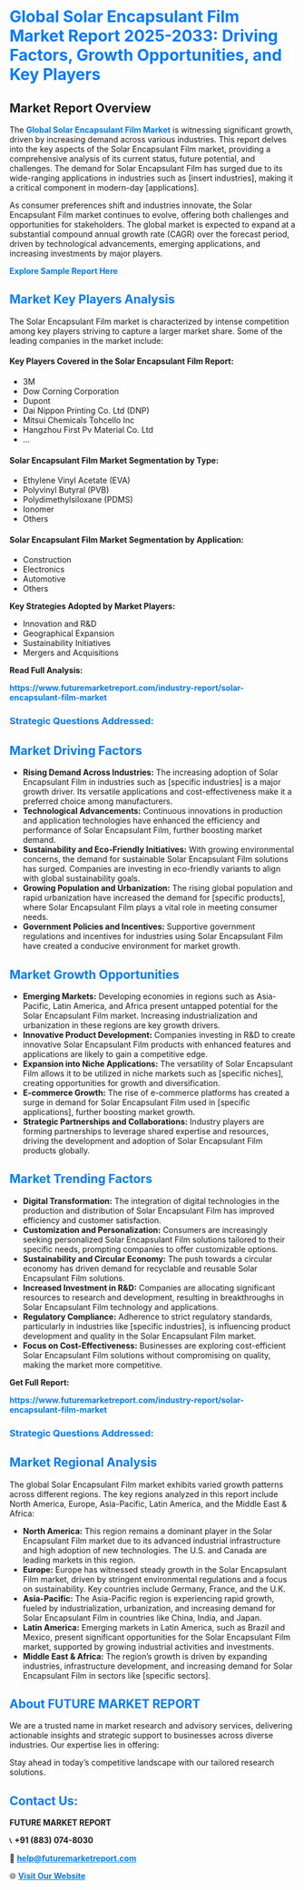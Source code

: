 <h1 style="color: #007BFF;">Global Solar Encapsulant Film Market Report 2025-2033: Driving Factors, Growth Opportunities, and Key Players</h1>

<section id="overview">
<h2>Market Report Overview</h2>
<p>The <a href="https://www.futuremarketreport.com/industry-report/solar-encapsulant-film-market" style="color: #007BFF; text-decoration: none;"><strong>Global Solar Encapsulant Film Market</strong></a> is witnessing significant growth, driven by increasing demand across various industries. This report delves into the key aspects of the Solar Encapsulant Film market, providing a comprehensive analysis of its current status, future potential, and challenges. The demand for Solar Encapsulant Film has surged due to its wide-ranging applications in industries such as [insert industries], making it a critical component in modern-day [applications].</p>
<p>As consumer preferences shift and industries innovate, the Solar Encapsulant Film market continues to evolve, offering both challenges and opportunities for stakeholders. The global market is expected to expand at a substantial compound annual growth rate (CAGR) over the forecast period, driven by technological advancements, emerging applications, and increasing investments by major players.</p>
</section>

<section id="overview">
<p><a href="https://www.futuremarketreport.com/request-sample/reportId=101980" style="color: #007BFF; text-decoration: none;"><strong>Explore Sample Report Here</strong></a></p>
</section>

<section id="key-players">
<h2 style="color: #007BFF;">Market Key Players Analysis</h2>
<p>The Solar Encapsulant Film market is characterized by intense competition among key players striving to capture a larger market share. Some of the leading companies in the market include:</p>
<h4>Key Players Covered in the Solar Encapsulant Film Report:</h4>
<ul><li>3M</li><li>Dow Corning Corporation</li><li>Dupont</li><li>Dai Nippon Printing Co. Ltd (DNP)</li><li>Mitsui Chemicals Tohcello Inc</li><li>Hangzhou First Pv Material Co. Ltd</li><li>...</li></ul>
<h4>Solar Encapsulant Film Market Segmentation by Type:</h4>
<ul><li>Ethylene Vinyl Acetate (EVA)</li><li>Polyvinyl Butyral (PVB)</li><li>Polydimethylsiloxane (PDMS)</li><li>Ionomer</li><li>Others</li></ul>

<h4>Solar Encapsulant Film Market Segmentation by Application:</h4>
<ul><li>Construction</li><li>Electronics</li><li>Automotive</li><li>Others</li></ul>
<p><strong>Key Strategies Adopted by Market Players:</strong></p>
<ul>
<li>Innovation and R&D</li>
<li>Geographical Expansion</li>
<li>Sustainability Initiatives</li>
<li>Mergers and Acquisitions</li>
</ul>
</section>

<section>
<p><strong>Read Full Analysis: </strong></p><a href="https://www.futuremarketreport.com/industry-report/solar-encapsulant-film-market" style="color: #007BFF; text-decoration: none;"><strong>https://www.futuremarketreport.com/industry-report/solar-encapsulant-film-market</strong></a>
<h3 style="color: #007BFF;">Strategic Questions Addressed:</h3>
</section>

<section id="driving-factors">
<h2 style="color: #007BFF;">Market Driving Factors</h2>
<ul>
<li><strong>Rising Demand Across Industries:</strong> The increasing adoption of Solar Encapsulant Film in industries such as [specific industries] is a major growth driver. Its versatile applications and cost-effectiveness make it a preferred choice among manufacturers.</li>
<li><strong>Technological Advancements:</strong> Continuous innovations in production and application technologies have enhanced the efficiency and performance of Solar Encapsulant Film, further boosting market demand.</li>
<li><strong>Sustainability and Eco-Friendly Initiatives:</strong> With growing environmental concerns, the demand for sustainable Solar Encapsulant Film solutions has surged. Companies are investing in eco-friendly variants to align with global sustainability goals.</li>
<li><strong>Growing Population and Urbanization:</strong> The rising global population and rapid urbanization have increased the demand for [specific products], where Solar Encapsulant Film plays a vital role in meeting consumer needs.</li>
<li><strong>Government Policies and Incentives:</strong> Supportive government regulations and incentives for industries using Solar Encapsulant Film have created a conducive environment for market growth.</li>
</ul>
</section>

<section id="growth-opportunities">
<h2 style="color: #007BFF;">Market Growth Opportunities</h2>
<ul>
<li><strong>Emerging Markets:</strong> Developing economies in regions such as Asia-Pacific, Latin America, and Africa present untapped potential for the Solar Encapsulant Film market. Increasing industrialization and urbanization in these regions are key growth drivers.</li>
<li><strong>Innovative Product Development:</strong> Companies investing in R&D to create innovative Solar Encapsulant Film products with enhanced features and applications are likely to gain a competitive edge.</li>
<li><strong>Expansion into Niche Applications:</strong> The versatility of Solar Encapsulant Film allows it to be utilized in niche markets such as [specific niches], creating opportunities for growth and diversification.</li>
<li><strong>E-commerce Growth:</strong> The rise of e-commerce platforms has created a surge in demand for Solar Encapsulant Film used in [specific applications], further boosting market growth.</li>
<li><strong>Strategic Partnerships and Collaborations:</strong> Industry players are forming partnerships to leverage shared expertise and resources, driving the development and adoption of Solar Encapsulant Film products globally.</li>
</ul>
</section>

<section id="trending-factors">
<h2 style="color: #007BFF;">Market Trending Factors</h2>
<ul>
<li><strong>Digital Transformation:</strong> The integration of digital technologies in the production and distribution of Solar Encapsulant Film has improved efficiency and customer satisfaction.</li>
<li><strong>Customization and Personalization:</strong> Consumers are increasingly seeking personalized Solar Encapsulant Film solutions tailored to their specific needs, prompting companies to offer customizable options.</li>
<li><strong>Sustainability and Circular Economy:</strong> The push towards a circular economy has driven demand for recyclable and reusable Solar Encapsulant Film solutions.</li>
<li><strong>Increased Investment in R&D:</strong> Companies are allocating significant resources to research and development, resulting in breakthroughs in Solar Encapsulant Film technology and applications.</li>
<li><strong>Regulatory Compliance:</strong> Adherence to strict regulatory standards, particularly in industries like [specific industries], is influencing product development and quality in the Solar Encapsulant Film market.</li>
<li><strong>Focus on Cost-Effectiveness:</strong> Businesses are exploring cost-efficient Solar Encapsulant Film solutions without compromising on quality, making the market more competitive.</li>
</ul>
</section>

<section>
<p><strong>Get Full Report: </strong></p><a href="https://www.futuremarketreport.com/industry-report/solar-encapsulant-film-market" style="color: #007BFF; text-decoration: none;"><strong>https://www.futuremarketreport.com/industry-report/solar-encapsulant-film-market</strong></a>
<h3 style="color: #007BFF;">Strategic Questions Addressed:</h3>
</section>


<section id="regional-analysis">
<h2 style="color: #007BFF;">Market Regional Analysis</h2>
<p>The global Solar Encapsulant Film market exhibits varied growth patterns across different regions. The key regions analyzed in this report include North America, Europe, Asia-Pacific, Latin America, and the Middle East & Africa:</p>
<ul>
<li><strong>North America:</strong> This region remains a dominant player in the Solar Encapsulant Film market due to its advanced industrial infrastructure and high adoption of new technologies. The U.S. and Canada are leading markets in this region.</li>
<li><strong>Europe:</strong> Europe has witnessed steady growth in the Solar Encapsulant Film market, driven by stringent environmental regulations and a focus on sustainability. Key countries include Germany, France, and the U.K.</li>
<li><strong>Asia-Pacific:</strong> The Asia-Pacific region is experiencing rapid growth, fueled by industrialization, urbanization, and increasing demand for Solar Encapsulant Film in countries like China, India, and Japan.</li>
<li><strong>Latin America:</strong> Emerging markets in Latin America, such as Brazil and Mexico, present significant opportunities for the Solar Encapsulant Film market, supported by growing industrial activities and investments.</li>
<li><strong>Middle East & Africa:</strong> The region’s growth is driven by expanding industries, infrastructure development, and increasing demand for Solar Encapsulant Film in sectors like [specific sectors].</li>
</ul>
</section>

<footer>
<h2 style="color: #007BFF;">About FUTURE MARKET REPORT</h2>
<p>We are a trusted name in market research and advisory services, delivering actionable insights and strategic support to businesses across diverse industries. Our expertise lies in offering:</p>

<p>Stay ahead in today’s competitive landscape with our tailored research solutions.</p>

<h2 style="color: #007BFF;">Contact Us:</h2>
<p><strong>FUTURE MARKET REPORT</strong></p>
<p>📞 <strong>+91 (883) 074-8030</strong></p>
<p>📧 <strong><a href="mailto:help@futuremarketreport.com" style="color: #007BFF;">help@futuremarketreport.com</a></strong></p>
<p>🌐 <strong><a href="https://www.futuremarketreport.com/" style="color: #007BFF;">Visit Our Website</a></strong></p>
</footer>